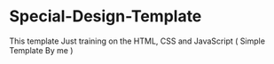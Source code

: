 # Special-Design-Template
This template Just training on the HTML, CSS and JavaScript ( Simple Template By me )
